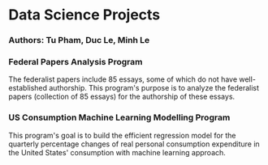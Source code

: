 # Data Science Projects

### Authors: Tu Pham, Duc Le, Minh Le
### Federal Papers Analysis Program
The federalist papers include 85 essays, some of which do not have well-established authorship. This program's purpose is to analyze the federalist papers (collection of 85 essays) for the authorship of these essays.
### US Consumption Machine Learning Modelling Program
This program's goal is to build the efficient regression model for the quarterly percentage changes of real personal consumption expenditure in the United States' consumption with machine learning approach.
